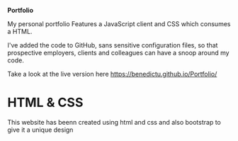 <strong>Portfolio</strong>
    <p>My personal portfolio Features a JavaScript client and CSS which consumes a HTML.

I've added the code to GitHub, sans sensitive configuration files, so that prospective employers, clients and colleagues can have a snoop around my code.

Take a look at the live version here https://benedictu.github.io/Portfolio/</p>


<h1>HTML & CSS</h1>
    <P>This website has beenn created using html and css and also bootstrap to give it a unique design</P>